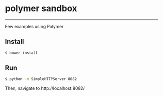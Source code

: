# polymer sandbox
---------------
Few examples using Polymer

## Install
```sh
$ bower install
```
## Run
```sh
$ python -m SimpleHTTPServer 8082
```

Then, navigate to http://localhost:8082/
